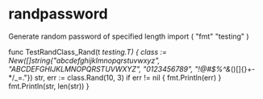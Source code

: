 # randpassword
Generate random password of specified length
import (
	"fmt"
	"testing"
)

func TestRandClass_Rand(t *testing.T) {
	class := New([]string{"abcdefghijklmnopqrstuvwxyz", "ABCDEFGHIJKLMNOPQRSTUVWXYZ", "0123456789", "!@#$%^&*()[]{}+-*/_=."})
	str, err := class.Rand(10, 3)
	if err != nil {
		fmt.Println(err)
	}
	fmt.Println(str, len(str))
}
